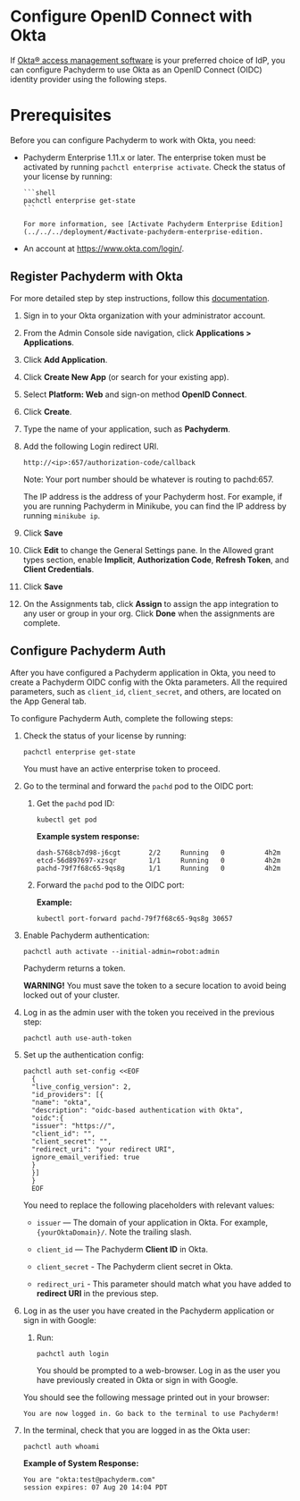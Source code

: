 # Configure OpenID Connect with Okta

If [Okta® access management software](https://www.okta.com) 
is your preferred choice of IdP,
you can configure Pachyderm to use Okta as an OpenID Connect (OIDC) 
identity provider using the following steps. 


# Prerequisites

Before you can configure Pachyderm to work with Okta, you need:

* Pachyderm Enterprise 1.11.x or later. The enterprise token must be
  activated by running `pachctl enterprise activate`.
  Check the status of your license by running:

      ```shell
      pachctl enterprise get-state
      ```

      For more information, see [Activate Pachyderm Enterprise Edition](../../../deployment/#activate-pachyderm-enterprise-edition.

* An account at https://www.okta.com/login/. 


## Register Pachyderm with Okta

For more detailed step by step instructions, follow this [documentation](https://developer.okta.com/docs/guides/add-an-external-idp/apple/register-app-in-okta/).

1. Sign in to your Okta organization with your administrator account.
1. From the Admin Console side navigation, click **Applications > Applications**.
1. Click **Add Application**.
1. Click **Create New App** (or search for your existing app).
1. Select **Platform: Web** and sign-on method **OpenID Connect**.
1. Click **Create**.
1. Type the name of your application, such as **Pachyderm**.
1. Add the following Login redirect URI. 

      ```shell
      http://<ip>:657/authorization-code/callback
      ```
      Note: Your port number should be whatever is routing to pachd:657.

      The IP address is the address of your Pachyderm host. For example,
      if you are running Pachyderm in Minikube, you can find the IP
      address by running `minikube ip`.
1. Click **Save**
1. Click **Edit** to change the General Settings pane. In the Allowed grant types section, enable **Implicit**, **Authorization Code**, **Refresh Token**, and **Client Credentials**.
1. Click **Save**
1. On the Assignments tab, click **Assign** to assign the app integration to any user or group in your org. Click **Done** when the assignments are complete.


## Configure Pachyderm Auth

After you have configured a Pachyderm application in Okta, you
need to create a Pachyderm OIDC config with the Okta parameters.
All the required parameters, such as `client_id`, `client_secret`, 
and others, are located on the App General tab.

To configure Pachyderm Auth, complete the following steps:

1. Check the status of your license by running:

      ```shell
      pachctl enterprise get-state
      ```

      You must have an active enterprise token to proceed.

1. Go to the terminal and forward the `pachd` pod to the OIDC port:

   1. Get the `pachd` pod ID:

      ```shell
      kubectl get pod
      ```

      **Example system response:**

      ```shell
      dash-5768cb7d98-j6cgt       2/2     Running   0          4h2m
      etcd-56d897697-xzsqr        1/1     Running   0          4h2m
      pachd-79f7f68c65-9qs8g      1/1     Running   0          4h2m
      ```

   1. Forward the `pachd` pod to the OIDC port:

      **Example:**

      ```shell
      kubectl port-forward pachd-79f7f68c65-9qs8g 30657
      ```

1. Enable Pachyderm authentication:

      ```shell
      pachctl auth activate --initial-admin=robot:admin
      ```

      Pachyderm returns a token.

      **WARNING!** You must save the token to a secure location
      to avoid being locked out of your cluster.

1. Log in as the admin user with the token you received in the previous
step:

      ```shell
      pachctl auth use-auth-token
      ```

1. Set up the authentication config:

    ```shell
    pachctl auth set-config <<EOF
      {
      "live_config_version": 2,
      "id_providers": [{
      "name": "okta",
      "description": "oidc-based authentication with Okta",
      "oidc":{
      "issuer": "https://",
      "client_id": "",
      "client_secret": "",
      "redirect_uri": "your redirect URI",
      ignore_email_verified: true
      }
      }]
      }
      EOF
    ```

    You need to replace the following placeholders with relevant values:

    - `issuer` — The domain of your application in Okta. For example,
    `{yourOktaDomain}/`. Note the trailing slash.

    - `client_id` — The Pachyderm **Client ID** in Okta. 

    - `client_secret` - The Pachyderm client secret in Okta. 

    - `redirect_uri` - This parameter should match what you have added
    to **redirect URI** in the previous step.

1. Log in as the user you have created in the Pachyderm application
or sign in with Google:

   1. Run:

      ```shell
      pachctl auth login
      ```

      You should be prompted to a web-browser. Log in as the user you have
      previously created in Okta or sign in with Google.

    You should see the following message printed out in your browser:

    ```
    You are now logged in. Go back to the terminal to use Pachyderm!
    ```

1. In the terminal, check that you are logged in as the Okta user:

      ```shell
      pachctl auth whoami
      ```

      **Example of System Response:**

      ```shell
      You are "okta:test@pachyderm.com"
      session expires: 07 Aug 20 14:04 PDT
      ```
